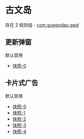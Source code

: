 # 古文岛

存在 2 规则组 - [com.guwendao.gwd](/src/apps/com.guwendao.gwd.ts)

## 更新弹窗

默认禁用

- [快照-0](https://i.gkd.li/import/12776605)

## 卡片式广告

默认禁用

- [快照-0](https://i.gkd.li/import/12776607)
- [快照-1](https://i.gkd.li/import/12777151)
- [快照-2](https://i.gkd.li/import/12781344)
- [快照-3](https://i.gkd.li/import/12924728)
- [快照-4](https://i.gkd.li/import/12781327)
